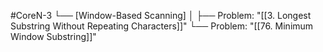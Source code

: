 #CoreN-3
└── [Window-Based Scanning]
    │
    ├── Problem: "[[3. Longest Substring Without Repeating Characters]]"
    └── Problem: "[[76. Minimum Window Substring]]"